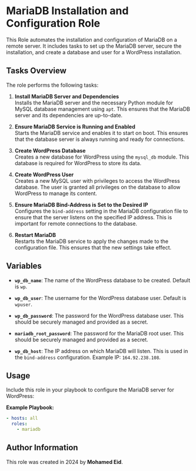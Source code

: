 # MariaDB Installation and Configuration Role

This Role automates the installation and configuration of MariaDB on a remote server. It includes tasks to set up the MariaDB server, secure the installation, and create a database and user for a WordPress installation.

## Tasks Overview

The role performs the following tasks:

1. **Install MariaDB Server and Dependencies**  
   Installs the MariaDB server and the necessary Python module for MySQL database management using `apt`. This ensures that the MariaDB server and its dependencies are up-to-date.

2. **Ensure MariaDB Service is Running and Enabled**  
   Starts the MariaDB service and enables it to start on boot. This ensures that the database server is always running and ready for connections.

3. **Create WordPress Database**  
   Creates a new database for WordPress using the `mysql_db` module. This database is required for WordPress to store its data.

4. **Create WordPress User**  
   Creates a new MySQL user with privileges to access the WordPress database. The user is granted all privileges on the database to allow WordPress to manage its content.

5. **Ensure MariaDB Bind-Address is Set to the Desired IP**  
   Configures the `bind-address` setting in the MariaDB configuration file to ensure that the server listens on the specified IP address. This is important for remote connections to the database.

6. **Restart MariaDB**  
   Restarts the MariaDB service to apply the changes made to the configuration file. This ensures that the new settings take effect.

## Variables

- **`wp_db_name`**: The name of the WordPress database to be created. Default is `wp`.

- **`wp_db_user`**: The username for the WordPress database user. Default is `wpuser`.

- **`wp_db_password`**: The password for the WordPress database user. This should be securely managed and provided as a secret.

- **`mariadb_root_password`**: The password for the MariaDB root user. This should be securely managed and provided as a secret.

- **`wp_db_host`**: The IP address on which MariaDB will listen. This is used in the `bind-address` configuration. Example IP: `164.92.238.108`.

## Usage

Include this role in your playbook to configure the MariaDB server for WordPress:

**Example Playbook:**

```yaml
- hosts: all
  roles:
    - mariadb
```


## Author Information

This role was created in 2024 by **Mohamed Eid**.

